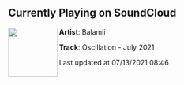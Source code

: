 ## Currently Playing on SoundCloud

[<img align="left" width="100" src="https://i1.sndcdn.com/artworks-rAab7I0XlHcoBjY6-5w3qcw-t500x500.jpg">](https://soundcloud.com/balamii/oscillation-july-2021)

**Artist**: Balamii 

**Track**: Oscillation - July 2021

Last updated at 07/13/2021 08:46
